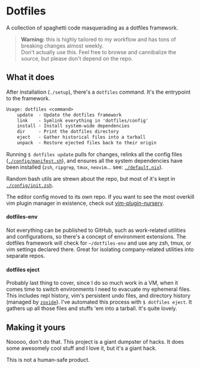 # Dotfiles
A collection of spaghetti code masquerading as a dotfiles framework.

> **Warning:** this is highly tailored to my workflow and has tons of breaking
> changes almost weekly.<br />
  Don't actually use this. Feel free to browse and cannibalize the source, but
  please don't depend on the repo.

## What it does
After installation (`./setup`), there's a `dotfiles` command. It's the
entrypoint to the framework.

```txt
Usage: dotfiles <command>
    update  - Update the dotfiles framework
    link    - Symlink everything in 'dotfiles/config'
    install - Install system-wide dependencies
    dir     - Print the dotfiles directory
    eject   - Gather historical files into a tarball
    unpack  - Restore ejected files back to their origin
```

Running `$ dotfiles update` pulls for changes, relinks all the config files
([`./config/manifest.sh`](https://github.com/PsychoLlama/dotfiles/blob/main/config/manifest.sh)),
and ensures all the system dependencies have been installed (`zsh`, `ripgrep`,
`tmux`, `neovim`... see:
[`./default.nix`](https://github.com/PsychoLlama/dotfiles/blob/main/default.nix)).

Random bash utils are strewn about the repo, but most of it's kept in
[`./config/init.zsh`](https://github.com/PsychoLlama/dotfiles/blob/main/config/init.zsh).

The editor config moved to its own repo. If you want to see the most overkill
vim plugin manager in existence, check out
[vim-plugin-nursery](https://github.com/PsychoLlama/vim-plugin-nursery/).

#### dotfiles-env
Not everything can be published to GitHub, such as work-related utilities and
configurations, so there's a concept of environment extensions. The dotfiles
framework will check for `~/dotfiles-env` and use any zsh, tmux, or vim
settings declared there. Great for isolating company-related utilities into
separate repos.

#### dotfiles eject
Probably last thing to cover, since I do so much work in a VM, when it comes
time to switch environments I need to evacuate my ephemeral files. This
includes repl history, vim's persistent undo files, and directory history
(managed by [`zoxide`](https://github.com/ajeetdsouza/zoxide)). I've automated
this process with `$ dotfiles eject`. It gathers up all those files and stuffs
'em into a tarball. It's quite lovely.

## Making it yours
Nooooo, don't do that. This project is a giant dumpster of hacks. It does some
awesomely cool stuff and I love it, but it's a giant hack.

This is not a human-safe product.
